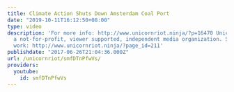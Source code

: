 ```yaml
---
title: Climate Action Shuts Down Amsterdam Coal Port
date: "2019-10-11T16:12:50+08:00"
type: video
description: 'For more info: http://www.unicornriot.ninja/?p=16470 Unicorn Riot is
  a not-for-profit, viewer supported, independent media organization. Support our
  work: http://www.unicornriot.ninja/?page_id=211'
publishdate: "2017-06-26T21:04:36.000Z"
url: /unicornriot/smfDTnPfwVs/
providers:
  youtube:
    id: smfDTnPfwVs
---
```

